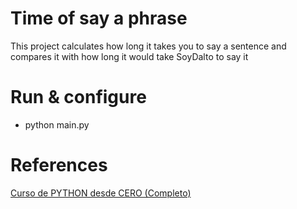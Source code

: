 # Time of say a phrase

This project calculates how long it takes you to say a sentence and compares it with how long it would take SoyDalto to say it

# Run & configure

- python main.py

# References

[Curso de PYTHON desde CERO (Completo)](https://www.youtube.com/watch?v=nKPbfIU442g&t=24993s&pp=ygUJc295IGRhbHRv)
